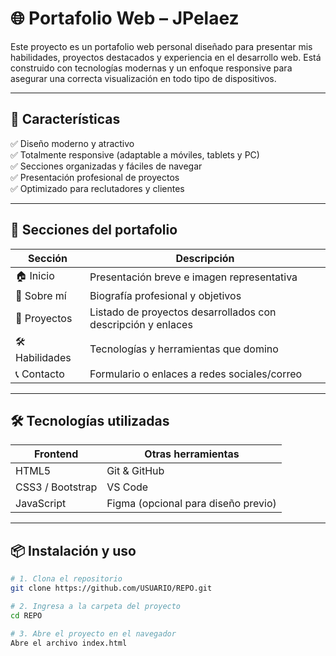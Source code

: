 # 🌐 Portafolio Web – JPelaez

Este proyecto es un portafolio web personal diseñado para presentar mis habilidades, proyectos destacados y experiencia en el desarrollo web. Está construido con tecnologías modernas y un enfoque responsive para asegurar una correcta visualización en todo tipo de dispositivos.

---

## 🚀 Características

✅ Diseño moderno y atractivo  
✅ Totalmente responsive (adaptable a móviles, tablets y PC)  
✅ Secciones organizadas y fáciles de navegar  
✅ Presentación profesional de proyectos  
✅ Optimizado para reclutadores y clientes

---

## 📁 Secciones del portafolio

| Sección | Descripción |
|---------|-------------|
| 🏠 Inicio | Presentación breve e imagen representativa |
| 👤 Sobre mí | Biografía profesional y objetivos |
| 💼 Proyectos | Listado de proyectos desarrollados con descripción y enlaces |
| 🛠️ Habilidades | Tecnologías y herramientas que domino |
| 📞 Contacto | Formulario o enlaces a redes sociales/correo |

---

## 🛠️ Tecnologías utilizadas

| Frontend | Otras herramientas |
|----------|--------------------|
| HTML5 | Git & GitHub |
| CSS3 / Bootstrap | VS Code |
| JavaScript | Figma (opcional para diseño previo) |

---

## 📦 Instalación y uso

```bash
# 1. Clona el repositorio
git clone https://github.com/USUARIO/REPO.git

# 2. Ingresa a la carpeta del proyecto
cd REPO

# 3. Abre el proyecto en el navegador
Abre el archivo index.html

